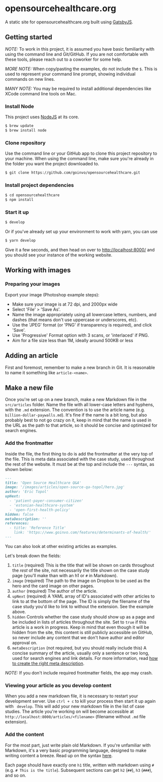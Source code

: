 # opensourcehealthcare.org

A static site for opensourcehealthcare.org built using [GatsbyJS](https://www.gatsbyjs.org/).

## Getting started

_NOTE:_ To work in this project, it is assumed you have basic familiarity with using the command line and Git/GitHub. If you are not comfortable with these tools, please reach out to a coworker for some help.

_MORE NOTE:_ When copy/pasting the examples, do not include the `$`. This is used to represent your command line prompt, showing individual commands on new lines.

_MANY NOTE:_ You may be required to install additional dependencies like XCode command line tools on Mac.

### Install Node

This project uses [NodeJS](https://nodejs.org/en/) at its core.

```bash
$ brew update
$ brew install node
```

### Clone repository

Use the command line or your GitHub app to clone this project repository to your machine. When using the command line, make sure you're already in the folder you want the project downloaded to.

```bash
$ git clone https://github.com/goinvo/opensourcehealthcare.git
```

### Install project dependencies

```bash
$ cd opensourcehealthcare
$ npm install
```

### Start it up

```bash
$ develop
```

Or if you've already set up your environment to work with yarn, you can use

```bash
$ yarn develop
```

Give it a few seconds, and then head on over to [http://localhost:8000/](http://localhost:8000/) and you should see your instance of the working website.

## Working with images

### Preparing your images

Export your image (Photoshop example steps):

- Make sure your image is at 72 dpi, and 2000px wide
- Select 'File' > 'Save As'.
- Name the image appropriately using all lowercase letters, numbers, and dashes (that means don't use uppercase or underscores, etc).
- Use the 'JPEG' format (or 'PNG' if transparency is required), and click 'Save'.
- Use 'Progressive' Format option with 3 scans, or 'interlaced' if PNG.
- Aim for a file size less than 1M, ideally around 500KB or less

## Adding an article

First and foremost, remember to make a new branch in Git. It is reasonable to name it something like `article-<name>`.

## Make a new file

Once you're set up on a new branch, make a new Markdown file in the `src/articles` folder. Name the file with all lower-case letters and hyphens, with the `.md` extension. The convention is to use the article name (e.g. `billion-dollar-paywalls.md`). It's fine if the name is a bit long, but also probably best to not go crazy on it, keep in mind that the name is used in the URL as the path to that article, so it should be concise and optimized for search engines.

### Add the frontmatter

Inside the file, the first thing to do is add the frontmatter at the very top of the file. This is meta data associated with the case study, used throughout the rest of the website. It must be at the top and include the `---` syntax, as shown below:

```md
---
title: 'Open Source Healthcare Q&A'
image: '/images/articles/open-source-qa-topol/hero.jpg'
author: 'Eric Topol'
upNext:
  - 'patient-payer-consumer-citizen'
  - 'estonian-healthcare-system'
  - 'open-first-health-policy'
hidden: false
metaDescription: ''
references:
  - title: 'Reference Title'
    link: 'https://www.goinvo.com/features/determinants-of-health/'
---
```

You can also look at other existing articles as examples.

Let's break down the fields:

1. `title` (required)
   This is the title that will be shown on cards throughout the _rest_ of the site, not necessarily the title shown on the case study page (you'll make than with an h1 or `#` in Markdown).
2. `image` (required)
   The path to the image on Dropbox to be used as the hero and the card image on other pages.
3. `author` (required)
   The author of the article.
4. `upNext` (required)
   A YAML array of ID's associated with other articles to link to at the bottom of the page. The ID is simply the filename of the case study you'd like to link to without the extension. See the example above.
5. `hidden`
   Controls whether the case study should show up as a page and be included in lists of articles throughout the site. Set to `true` if this article is a work in progress. Keep in mind that even though it will be hidden from the site, this content is still publicly accessible on GitHub, so never include any content that we don't have author and editor approval on.
9. `metaDescription` (not required, but you should really include this)
   A concise summary of the article, usually only a sentence or two long, used for search engines and link details. For more information, read [how to create the right meta description](https://yoast.com/meta-descriptions/).

_NOTE:_ If you don't include required frontmatter fields, the app may crash.

### Viewing your article as you develop content

When you add a new markdown file, it is necessary to restart your development server. Use `ctrl + c` to kill your process then start it up again with ` develop`. This will add your new markdown file in the list of case studies. The article you're working on will become accessible at `http://localhost:8000/articles/<filename>` (filename without `.md` file extension).

### Add the content

For the most part, just write plain old Markdown. If you're unfamiliar with Markdown, it's a very basic programming language, designed to make writing content a breeze. Read up on the syntax [here](https://daringfireball.net/projects/markdown/syntax).

Each page should have exactly one `h1` title, written with markdown using `#` (e.g. `# This is the title`). Subsequent sections can get `h2` (`##`), `h3` (`###`), and so on.

